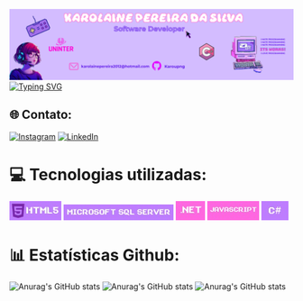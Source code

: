 ![Banner Karol](images/HEADER.png)
<br>
[![Typing SVG](https://readme-typing-svg.demolab.com?font=Fira+Code&size=25&duration=2000&color=A36FEA&center=true&multiline=true&width=1042&height=350&lines=%F0%9F%92%9C+Ol%C3%A1%2C+eu+sou+a+Karolaine+Pereira!+%F0%9F%92%9C;Desenvolvedora+BackEnd+em+forma%C3%A7%C3%A3o;Sou+apaixonada+por+tecnologia+desde+os+meus+7+anos+;Estou+cursando+Bacharel+em+Engenharia+de+Software;na+institui%C3%A7%C3%A3o+Uninter%2FCentro+Universit%C3%A1rio+;Antes+de+entrar+na+faculdade%2C+tive+meu+primeiro+contato+com+a;programa%C3%A7%C3%A3o+atrav%C3%A9s+da+linguagem+C%23%2C+;+Banco+de+dados+e+SQL+SERVER.+Sou+movida+pelo+desafio+de;aprender+novas+tecnologias+e+tenho+objetivo;de+me+profissionalizar+no+mundo+da+tecnologia!;%F0%9F%92%9CBEM-VINDO+AO+MEU+GITHUB%F0%9F%92%9C)](https://git.io/typing-svg)

## 🌐 Contato:
[![Instagram](https://img.shields.io/badge/Instagram-%23E4405F.svg?logo=Instagram&logoColor=white)](https://instagram.com/https://www.instagram.com/karou.png/) [![LinkedIn](https://img.shields.io/badge/LinkedIn-%230077B5.svg?logo=linkedin&logoColor=white)](https://linkedin.com/in/https://www.linkedin.com/in/karolaine-pereir-40a169139/) 

# 💻 Tecnologias utilizadas:
[![HTML5](./images/iconehtml.jpg)](https://www.w3schools.com/html/) [![MicrosoftSQLServer](./images/SQLSERVER.jpg)](https://www.w3schools.com/sql/default.asp) [![.Net](images/ICONENET.jpg)](https://pt.wikipedia.org/wiki/.NET) [![JavaScript](images/ICONEJAVA.jpg)](https://www.w3schools.com/js/default.asp) [![Csharp](images/csharp.jpg)](https://www.w3schools.com/cs/index.php)
# 📊 Estatísticas Github:




![Anurag's GitHub stats](https://github-readme-stats.vercel.app/api?username=karoupng&theme=jolly&show_icons=true)
![Anurag's GitHub stats](https://nirzak-streak-stats.vercel.app/?user=karoupng&theme=jolly&hide_border=true)
![Anurag's GitHub stats](https://github-readme-stats.vercel.app/api/top-langs/?username=karoupng&theme=jolly&hide_border=true&include_all_commits=true&count_private=false&layout=compact)

<br>&nbsp;&nbsp;&nbsp;&nbsp;&nbsp;<br>





<!-- Proudly created with GPRM ( https://gprm.itsvg.in ) -->

